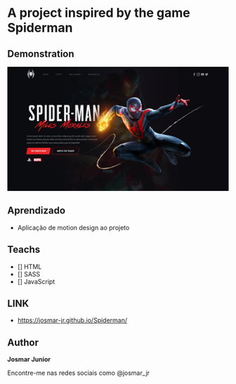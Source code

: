 # A project inspired by the game Spiderman

## Demonstration 
<img src="./img/Image__Demonstration.jpeg">

## Aprendizado

* Aplicação de motion design ao projeto

## Teachs

* [] HTML
* [] SASS
* [] JavaScript

## LINK

* https://josmar-jr.github.io/Spiderman/

## Author

**Josmar Junior**

Encontre-me nas redes sociais como @josmar_jr
